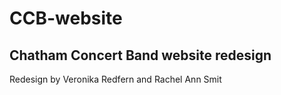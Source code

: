 # CCB-website

## Chatham Concert Band website redesign

Redesign by Veronika Redfern and Rachel Ann Smit
